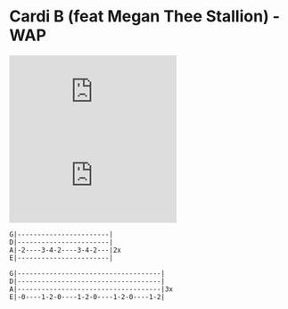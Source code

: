 # Cardi B (feat Megan Thee Stallion) - WAP

<iframe  src="https://www.youtube.com/embed/hsm4poTWjMs" frameborder="0" allow="accelerometer; autoplay; encrypted-media; gyroscope; picture-in-picture" allowfullscreen></iframe>

<iframe src="https://www.youtube.com/embed/Wc5IbN4xw70" frameborder="0" allow="accelerometer; autoplay; encrypted-media; gyroscope; picture-in-picture" allowfullscreen></iframe>

```text
G|-----------------------|
D|-----------------------|
A|-2----3-4-2----3-4-2---|2x
E|-----------------------|
 
G|------------------------------------|
D|------------------------------------|
A|------------------------------------|3x
E|-0----1-2-0----1-2-0----1-2-0----1-2|
 
```

